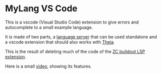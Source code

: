 # MyLang VS Code

This is a vscode (Visual Studio Code) extension to give errors and autocomplete to a small example language.

It is made of two parts, a [language server](./server/README.md) that can be used standalone and a vscode extension that should also works with [Theia](https://github.com/eclipse-theia/theia).

This is the result of deleting much of the code of the [ZC buildout LSP extension](https://github.com/perrinjerome/vscode-zc-buildout/).

Here is a small [video](https://www.dropbox.com/s/3yyjnyqjq1njw8p/mylang.mov?dl=0), showing its features.